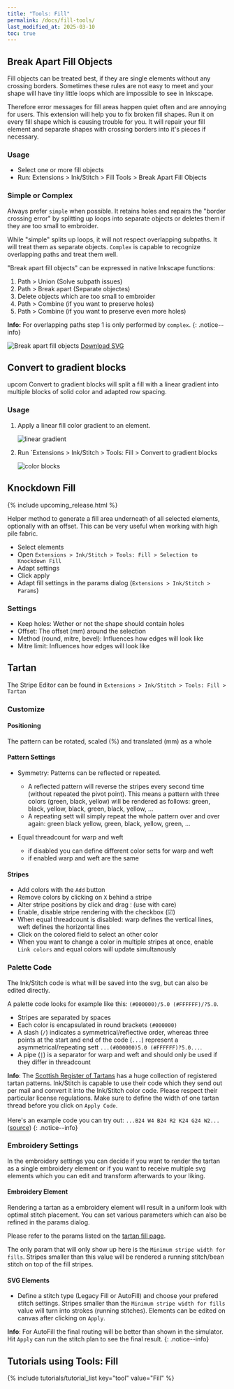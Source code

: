 ```yaml
---
title: "Tools: Fill"
permalink: /docs/fill-tools/
last_modified_at: 2025-03-10
toc: true
---
```

## Break Apart Fill Objects

Fill objects can be treated best, if they are single elements without any crossing borders. Sometimes these rules are not easy to meet and your shape will have tiny little loops which are impossible to see in Inkscape.

Therefore error messages for fill areas happen quiet often and are annoying for users. This extension will help you to fix broken fill shapes. Run it on every fill shape which is causing trouble for you. It will repair your fill element and separate shapes with crossing borders into it's pieces if necessary.

### Usage

* Select one or more fill objects
* Run: Extensions > Ink/Stitch  > Fill Tools > Break Apart Fill Objects

### Simple or Complex

Always prefer `simple` when possible. It retains holes and repairs the "border crossing error" by splitting up loops into separate objects or deletes them if they are too small to embroider.

While "simple" splits up loops, it will not respect overlapping subpaths. It will treat them as separate objects. `Complex` is capable to recognize overlapping paths and treat them well.

"Break apart fill objects" can be expressed in native Inkscape functions:
1. Path > Union (Solve subpath issues)
2. Path > Break apart (Separate objectes)
3. Delete objects which are too small to embroider
4. Path > Combine (if you want to preserve holes)
5. Path > Combine (if you want to preserve even more holes)

**Info:** For overlapping paths step 1 is only performed by `complex`.
{: .notice--info}

![Break apart fill objects](/assets/images/docs/en/break_apart.jpg)
[Download SVG](/assets/images/docs/en/break_apart.svg)

## Convert to gradient blocks
upcom
Convert to gradient blocks will split a fill with a linear gradient into multiple blocks of solid color and adapted row spacing.

### Usage

1. Apply a linear fill color gradient to an element.

   ![linear gradient](/assets/images/docs/en/linear-gradient.png)
2. Run `Extensions > Ink/Stitch > Tools: Fill > Convert to gradient blocks

   ![color blocks](/assets/images/docs/color_blocks.png)

## Knockdown Fill

{% include upcoming_release.html %}

Helper method to generate a fill area underneath of all selected elements, optionally with an offset. This can be very useful when working with high pile fabric.

* Select elements
* Open `Extensions > Ink/Stitch > Tools: Fill > Selection to Knockdown Fill`
* Adapt settings
* Click apply
* Adapt fill settings in the params dialog (`Extensions > Ink/Stitch > Params`)

### Settings

* Keep holes: Wether or not the shape should contain holes
* Offset: The offset (mm) around the selection
* Method (round, mitre, bevel): Influences how edges will look like
* Mitre limit:  Influences how edges will look like

## Tartan

The Stripe Editor can be found in `Extensions > Ink/Stitch > Tools: Fill > Tartan`

### Customize

#### Positioning

The pattern can be rotated, scaled (%) and translated (mm) as a whole

#### Pattern Settings

* Symmetry: Patterns can be reflected or repeated.
  * A reflected pattern will reverse the stripes every second time (without repeated the pivot point). This means a pattern with three colors (green, black, yellow) will be rendered as follows:
  green, black, yellow, black, green, black, yellow, ...
  * A repeating sett will simply repeat the whole pattern over and over again: green black yellow, green, black, yellow, green, ...

* Equal threadcount for warp and weft
  * if disabled you can define different color setts for warp and weft
  * if enabled warp and weft are the same

#### Stripes

* Add colors with the `Add` button
* Remove colors by clicking on `X` behind a stripe
* Alter stripe positions by click and drag `⁝` (use with care)
* Enable, disable stripe rendering with the checkbox (☑)
* When equal threadcount is disabled: warp defines the vertical lines, weft defines the horizontal lines
* Click on the colored field to select an other color
* When you want to change a color in multiple stripes at once, enable `Link colors` and equal colors will update simultanously

### Palette Code

The Ink/Stitch code is what will be saved into the svg, but can also be edited directly.

A palette code looks for example like this: `(#000000)/5.0 (#FFFFFF)/?5.0`.

* Stripes are separated by spaces
* Each color is encapsulated in round brackets `(#000000)`
* A slash (`/`) indicates a symmetrical/reflective order, whereas three points at the start and end of the code (`...`) represent a asymmetrical/repeating sett `...(#000000)5.0 (#FFFFFF)?5.0...`.
* A pipe (`|`) is a separator for warp and weft and should only be used if they differ in threadcount

**Info**: The [Scottish Register of Tartans](https://www.tartanregister.gov.uk/) has a huge collection of registered tartan patterns. Ink/Stitch is capable to use their code which they send out per mail and convert it into the Ink/Stitch color code. Please respect their particular license regulations. Make sure to define the width of one tartan thread before you click on `Apply Code`.<br><br>Here's an example code you can try out: `...B24 W4 B24 R2 K24 G24 W2...` ([source](https://www.tartanregister.gov.uk/threadcount))
{: .notice--info}

### Embroidery Settings

In the embroidery settings you can decide if you want to render the tartan as a single embroidery element or if you want to receive multiple svg elements which you can edit and transform afterwards to your liking.

#### Embroidery Element

Rendering a tartan as a embroidery element will result in a uniform look with optimal stitch placement. You can set various parameters which can also be refined in the params dialog.

Please refer to the params listed on the [tartan fill page](/docs/stitches/tartan-fill/).

The only param that will only show up here is the `Minimum stripe width for fills`. Stripes smaller than this value will be rendered a running stitch/bean stitch on top of the fill stripes.

#### SVG Elements

* Define a stitch type (Legacy Fill or AutoFill) and choose your prefered stitch settings. Stripes smaller than the `Minimum stripe width for fills` value will turn into strokes (running stitches). Elements can be edited on canvas after clicking on `Apply`.

**Info**: For AutoFill the final routing will be better than shown in the simulator. Hit `Apply` can run the stitch plan to see the final result.
{: .notice--info}

## Tutorials using Tools: Fill

{% include tutorials/tutorial_list key="tool" value="Fill" %}
